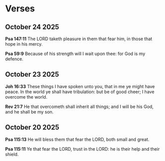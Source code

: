 # Verses

## October 24 2025

**Psa 147:11** The LORD taketh pleasure in them that fear him, in those that hope in his mercy.

**Psa 59:9** Because of his strength will I wait upon thee: for God is my defence.

## October 23 2025

**Joh 16:33** These things I have spoken unto you, that in me ye might have peace. In the world ye shall have tribulation: but be of good cheer; I have overcome the world.

**Rev 21:7** He that overcometh shall inherit all things; and I will be his God, and he shall be my son.

## October 20 2025

**Psa 115:13** He will bless them that fear the LORD, both small and great.

**Psa 115:11** Ye that fear the LORD, trust in the LORD: he is their help and their shield.
